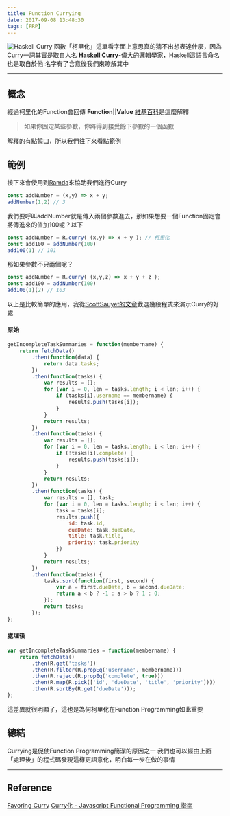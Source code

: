 ```yaml
---
title: Function Currying
date: 2017-09-08 13:48:30
tags: [FRP]
---
```

![Haskell Curry](https://camo.githubusercontent.com/b51957f9615c4df77574d0bb393ac6fbce50acd7/687474703a2f2f73332e616d617a6f6e6177732e636f6d2f6c7961682f63757272792e706e67 "Haskell Curry (Google Image)")
函數「柯里化」這單看字面上意思真的猜不出想表達什麼，因為Curry一詞其實是取自人名
**[Haskell Curry](https://en.wikipedia.org/wiki/Haskell_Curry)**-偉大的邏輯學家，Haskell這語言命名也是取自於他
名字有了含意後我們來瞭解其中
***
## 概念
經過柯里化的Function會回傳 **Function**||**Value**
[維基百科](https://zh.wikipedia.org/wiki/柯里化)是這麼解釋
>如果你固定某些參數，你將得到接受餘下參數的一個函數

解釋的有點饒口，所以我們往下來看點範例
## 範例
接下來會使用到[Ramda](http://ramdajs.com)來協助我們進行Curry
```javascript
const addNumber = (x,y) => x + y; 
addNumber(1,2) // 3
```
我們要呼叫addNumber就是傳入兩個參數進去，那如果想要一個Function固定會將傳進來的值加100呢？以下
```javascript
const addNumber = R.curry( (x,y) => x + y ); // 柯里化
const add100 = addNumber(100)
add100(1) // 101 
```
那如果參數不只兩個呢？
```javascript
const addNumber = R.curry( (x,y,z) => x + y + z ); 
const add100 = addNumber(100)
add100(1)(2) // 103 
```
以上是比較簡單的應用，我從[ScottSauyet的文章](http://fr.umio.us/favoring-curry/)截選幾段程式來演示Curry的好處
#### 原始
``` javascript
getIncompleteTaskSummaries = function(membername) {
    return fetchData()
        .then(function(data) {
            return data.tasks;
        })
        .then(function(tasks) {
            var results = [];
            for (var i = 0, len = tasks.length; i < len; i++) {
                if (tasks[i].username == membername) {
                    results.push(tasks[i]);
                }
            }
            return results;
        })
        .then(function(tasks) {
            var results = [];
            for (var i = 0, len = tasks.length; i < len; i++) {
                if (!tasks[i].complete) {
                    results.push(tasks[i]);
                }
            }
            return results;
        })
        .then(function(tasks) {
            var results = [], task;
            for (var i = 0, len = tasks.length; i < len; i++) {
                task = tasks[i];
                results.push({
                    id: task.id,
                    dueDate: task.dueDate,
                    title: task.title,
                    priority: task.priority
                })
            }
            return results;
        })
        .then(function(tasks) {
            tasks.sort(function(first, second) {
                var a = first.dueDate, b = second.dueDate;
                return a < b ? -1 : a > b ? 1 : 0;
            });
            return tasks;
        });
};
```
#### 處理後
``` javascript
var getIncompleteTaskSummaries = function(membername) {
    return fetchData()
        .then(R.get('tasks'))
        .then(R.filter(R.propEq('username', membername)))
        .then(R.reject(R.propEq('complete', true)))
        .then(R.map(R.pick(['id', 'dueDate', 'title', 'priority'])))
        .then(R.sortBy(R.get('dueDate')));
};
```
這差異就很明顯了，這也是為何柯里化在Function Programming如此重要
## 總結
Currying是促使Function Programming簡潔的原因之一
我們也可以經由上面「處理後」的程式碼發現這樣更語意化，明白每一步在做的事情
***
## Reference
[Favoring Curry](http://fr.umio.us/favoring-curry/)
[Curry化 - Javascript Functional Programming 指南](https://jigsawye.gitbooks.io/mostly-adequate-guide/content/ch4.html)
